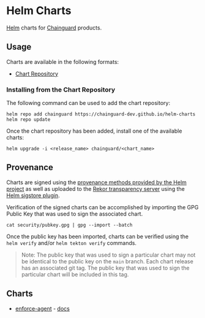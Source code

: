 # Helm Charts

[Helm](https://helm.sh) charts for [Chainguard](https://chainguard.dev) products.

## Usage

Charts are available in the following formats:

* [Chart Repository](https://helm.sh/docs/topics/chart_repository/)

### Installing from the Chart Repository

The following command can be used to add the chart repository:

```shell
helm repo add chainguard https://chainguard-dev.github.io/helm-charts
helm repo update
```

Once the chart repository has been added, install one of the available charts:

```shell
helm upgrade -i <release_name> chainguard/<chart_name>
```

## Provenance

Charts are signed using the [provenance methods provided by the Helm project](https://helm.sh/docs/topics/provenance/)
as well as uploaded to the [Rekor transparency server](https://github.com/sigstore/rekor)
using the [Helm sigstore plugin](https://github.com/sigstore/helm-sigstore).

Verification of the signed charts can be accomplished by importing the GPG
Public Key that was used to sign the associated chart.

```shell
cat security/pubkey.gpg | gpg --import --batch
```

Once the public key has been imported, charts can be verified using the
`helm verify` and/or `helm tekton verify` commands.

> Note: The public key that was used to sign a particular chart may not be
identical to the public key on the `main` branch. Each chart release has an
associated git tag. The public key that was used to sign the particular chart
will be included in this tag.

## Charts

* [enforce-agent](charts/enforce-agent) - [docs](https://edu.chainguard.dev/chainguard/chainguard-enforce/chainguard-enforce-kubernetes/alternative-installation-methods/)

